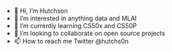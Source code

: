 - 👋 Hi, I’m Hutchson
- 👀 I’m interested in anything data and MLAI
- 🌱 I’m currently learning CS50x and CS50P
- 💞️ I’m looking to collaborate on open source projects
- 📫 How to reach me Twitter @hutchs0n

<!---
Hutchson1/Hutchson1 is a ✨ special ✨ repository because its `README.md` (this file) appears on your GitHub profile.
You can click the Preview link to take a look at your changes.
--->
